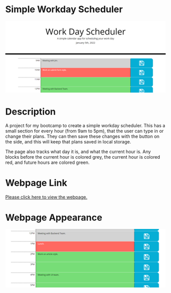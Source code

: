 # Simple Workday Scheduler

![Splash](README-assets/Splash.png)

# Description

A project for my bootcamp to create a simple workday scheduler. This has a small section for every hour (from 9am to 5pm), that the user can type in or change their plans. They can then save these changes with the button on the side, and this will keep that plans saved in local storage.

The page also tracks what day it is, and what the current hour is. Any blocks before the current hour is colored grey, the current hour is colored red, and future hours are colored green.

# Webpage Link

[Please click here to view the webpage.](https://wruback.github.io/WR-Workday-Scheduler/)

# Webpage Appearance

![screenshot1](README-assets/Webpage1.png)